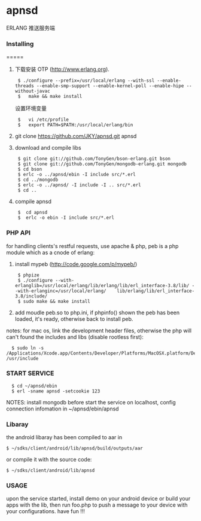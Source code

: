apnsd
=====
ERLANG 推送服务端

### Installing
=====
1. 下载安装 OTP (http://www.erlang.org).
	
		$ ./configure --prefix=/usr/local/erlang --with-ssl --enable-threads --enable-smp-support --enable-kernel-poll --enable-hipe --without-javac
		$ 	make && make install

   设置环境变量

		$ 	vi /etc/profile
		$ 	export PATH=$PATH:/usr/local/erlang/bin


2. git clone https://github.com/JKY/apnsd.git apnsd


3. download and compile libs 

		$ git clone git://github.com/TonyGen/bson-erlang.git bson
		$ git clone git://github.com/TonyGen/mongodb-erlang.git mongodb
		$ cd bson
		$ erlc -o ../apnsd/ebin -I include src/*.erl
		$ cd ../mongodb
		$ erlc -o ../apnsd/ -I include -I .. src/*.erl
		$ cd ..


4. compile apnsd
	
		$  cd apnsd
		$  erlc -o ebin -I include src/*.erl



### PHP API

for handling clients's restful requests, use apache & php, peb is a php module which as a cnode of erlang: 

1. install mypeb (http://code.google.com/p/mypeb/)
		
		$ phpize
		$ ./configure --with-erlanglib=/usr/local/erlang/lib/erlang/lib/erl_interface-3.8/lib/ --with-erlanginc=/usr/local/erlang/	  lib/erlang/lib/erl_interface-3.8/include/
		$ sudo make && make install 

2. add moudle peb.so to php.ini, if phpinfo() shown the peb has been loaded, it's ready, otherwise back to install peb.

notes: for mac os, link the development header files, otherwise the php will can't found the includes and libs (disable rootless first):
  
	  $ sudo ln -s /Applications/Xcode.app/Contents/Developer/Platforms/MacOSX.platform/Developer/SDKs/MacOSX10.11.sdk/usr/include /usr/include
	  
	  
### START SERVICE
	
	  $ cd ~/apnsd/ebin
	  $ erl -sname apnsd -setcookie 123 
	  
NOTES: install mongodb before start the service on localhost, config connection infomation in ~/apnsd/ebin/apnsd 


### Libaray 
the android libaray has been compiled to aar in 
	
	$ ~/sdks/client/android/lib/apnsd/build/outputs/aar 

or compile it with the source code:
	
	$ ~/sdks/client/android/lib/apnsd


### USAGE
upon the service started, install demo on your android device or build your apps with the lib, then run foo.php to push a message to your device with your configurations. have fun !!! 
